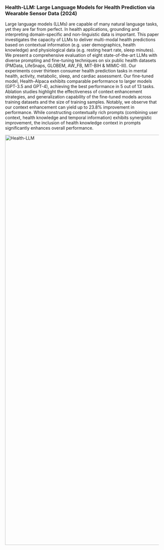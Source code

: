 
### Health-LLM: Large Language Models for Health Prediction via Wearable Sensor Data (2024)

Large language models (LLMs) are capable of many natural language tasks, yet they are far from perfect. In health applications, grounding and interpreting domain-specific and non-linguistic data is important. This paper investigates the capacity of LLMs to deliver multi-modal health predictions based on contextual information (e.g. user demographics, health knowledge) and physiological data (e.g. resting heart rate, sleep minutes). We present a comprehensive evaluation of eight state-of-the-art LLMs with diverse prompting and fine-tuning techniques on six public health datasets (PMData, LifeSnaps, GLOBEM, AW_FB, MIT-BIH & MIMIC-III). Our experiments cover thirteen consumer health prediction tasks in mental health, activity, metabolic, sleep, and cardiac assessment. Our fine-tuned model, Health-Alpaca exhibits comparable performance to larger models (GPT-3.5 and GPT-4), achieving the best performance in 5 out of 13 tasks. Ablation studies highlight the effectiveness of context enhancement strategies, and generalization capability of the fine-tuned models across training datasets and the size of training samples. Notably, we observe that our context enhancement can yield up to 23.8% improvement in performance. While constructing contextually rich prompts (combining user context, health knowledge and temporal information) exhibits synergistic improvement, the inclusion of health knowledge context in prompts significantly enhances overall performance.

<img width="1341" alt="Health-LLM" src="https://github.com/ybkim95/Health-LLM/framework.png">
